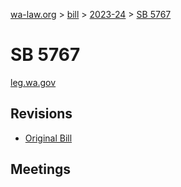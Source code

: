 [wa-law.org](/) > [bill](/bill/) > [2023-24](/bill/2023-24/) > [SB 5767](/bill/2023-24/sb/5767/)

# SB 5767
[leg.wa.gov](https://app.leg.wa.gov/billsummary?BillNumber=5767&Year=2023&Initiative=false)

## Revisions
* [Original Bill](1/)

## Meetings